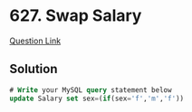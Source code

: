# 627. Swap Salary
[Question Link](https://leetcode.com/problems/swap-salary/)
## Solution
```sql
# Write your MySQL query statement below
update Salary set sex=(if(sex='f','m','f'))
```
